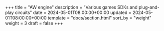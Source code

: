 +++
title = "AW engine"
description = "Various games SDKs and plug-and-play circuits"
date = 2024-05-01T08:00:00+00:00
updated = 2024-05-01T08:00:00+00:00
template = "docs/section.html"
sort_by = "weight"
weight = 3
draft = false
+++
